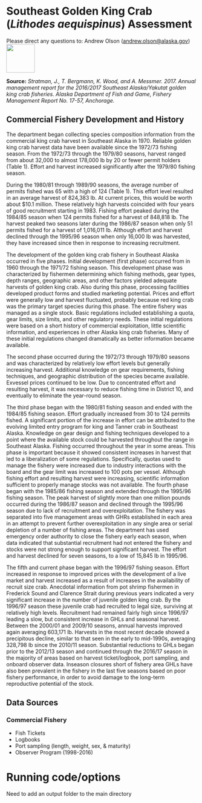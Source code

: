 # Southeast Golden King Crab (*Lithodes aequispinus*) Assessment

Please direct any questions to: Andrew Olson (andrew.olson@alaska.gov) <img src="http://acuasi.alaska.edu/sites/default/files/inline-images/fishandgame_small.png" width = "75" height = "75">

**Source:** *Stratman, J., T. Bergmann, K. Wood, and A. Messmer. 2017. Annual management report for the 2016/2017 Southeast Alaska/Yakutat golden king crab fisheries. Alaska Department of Fish and Game, Fishery Management Report No. 17-57, Anchorage.*

## Commercial Fishery Development and History
The department began collecting species composition information from the commercial king
crab harvest in Southeast Alaska in 1970. Reliable golden king crab harvest data have been
available since the 1972/73 fishing season. From the 1972/73 through the 1979/80 seasons,
harvest ranged from about 32,000 to almost 178,000 lb by 20 or fewer permit holders (Table 1).
Effort and harvest increased significantly after the 1979/80 fishing season.

During the 1980/81 through 1989/90 seasons, the average number of permits fished was 65 with
a high of 124 (Table 1). This effort level resulted in an average harvest of 824,383 lb. At current
prices, this would be worth about $10.1 million. These relatively high harvests coincided with
four years of good recruitment starting in 1983. Fishing effort peaked during the 1984/85 season
when 124 permits fished for a harvest of 848,818 lb. The harvest peaked two seasons later during
the 1986/87 season when only 51 permits fished for a harvest of 1,016,011 lb. Although effort
and harvest declined through the 1995/96 season when only 16,000 lb was harvested, they have
increased since then in response to increasing recruitment.

The development of the golden king crab fishery in Southeast Alaska occurred in five phases.
Initial development (first phase) occurred from in 1960 through the 1971/72 fishing season. This
development phase was characterized by fishermen determining which fishing methods, gear
types, depth ranges, geographic areas, and other factors yielded adequate harvests of golden king
crab. Also during this phase, processing facilities developed product forms and studied
marketing potential. Prices and effort were generally low and harvest fluctuated, probably
because red king crab was the primary target species during this phase. The entire fishery was
managed as a single stock. Basic regulations included establishing a quota, gear limits, size
limits, and other regulatory needs. These initial regulations were based on a short history of
commercial exploitation, little scientific information, and experiences in other Alaska king crab
fisheries. Many of these initial regulations changed dramatically as better information became
available.

The second phase occurred during the 1972/73 through 1979/80 seasons and was characterized
by relatively low effort levels but generally increasing harvest. Additional knowledge on gear
requirements, fishing techniques, and geographic distribution of the species became available. 
Exvessel prices continued to be low. Due to concentrated effort and resulting harvest, it was
necessary to reduce fishing time in District 10, and eventually to eliminate the year-round
season.

The third phase began with the 1980/81 fishing season and ended with the 1984/85 fishing
season. Effort gradually increased from 30 to 124 permits fished. A significant portion of the
increase in effort can be attributed to the evolving limited entry program for king and Tanner
crab in Southeast Alaska. Knowledge on gear design and fishing techniques developed to a point
where the available stock could be harvested throughout the range in Southeast Alaska. Fishing
occurred throughout the year in some areas. This phase is important because it showed consistent
increases in harvest that led to a liberalization of some regulations. Specifically, quotas used to
manage the fishery were increased due to industry interactions with the board and the gear limit
was increased to 100 pots per vessel. Although fishing effort and resulting harvest were
increasing, scientific information sufficient to properly manage stocks was not available.
The fourth phase began with the 1985/86 fishing season and extended through the 1995/96
fishing season. The peak harvest of slightly more than one million pounds occurred during the
1986/87 season and declined through the 1995/96 season due to lack of recruitment and
overexploitation. The fishery was separated into five management areas with GHRs established
in each area in an attempt to prevent further overexploitation in any single area or serial
depletion of a number of fishing areas. The department has used emergency order authority to
close the fishery early each season, when data indicated that substantial recruitment had not
entered the fishery and stocks were not strong enough to support significant harvest. The effort
and harvest declined for seven seasons, to a low of 15,845 lb in 1995/96.

The fifth and current phase began with the 1996/97 fishing season. Effort increased in response
to improved prices with the development of a live market and harvest increased as a result of
increases in the availability of recruit size crab. Anecdotal information from pot shrimp
fishermen in Frederick Sound and Clarence Strait during previous years indicated a very
significant increase in the number of juvenile golden king crab. By the 1996/97 season these
juvenile crab had recruited to legal size, surviving at relatively high levels. Recruitment had
remained fairly high since 1996/97 leading a slow, but consistent increase in GHLs and seasonal
harvest. Between the 2000/01 and 2009/10 seasons, annual harvests improved again averaging
603,171 lb. Harvests in the most recent decade showed a precipitous decline, similar to that seen
in the early to mid-1990s, averaging 328,798 lb since the 2010/11 season. Substantial reductions
to GHLs began prior to the 2012/13 season and continued through the 2016/17 season in the
majority of areas based on harvest ticket/logbook, port sampling, and onboard observer data.
Inseason closures short of fishery area GHLs have also been prevalent in the fishery in the last
five seasons based on poor fishery performance, in order to avoid damage to the long-term
reproductive potential of the stock.

## Data Sources

### Commercial Fishery
* Fish Tickets
* Logbooks
* Port sampling (length, weight, sex, & maturity)
* Observer Program (1998-2016)



# Running code/options
Need to add an output folder to the main directory
